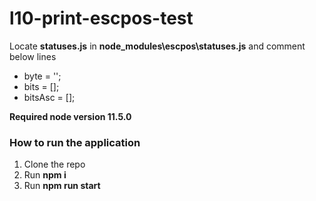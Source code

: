 # l10-print-escpos-test

Locate **statuses.js** in **node_modules\escpos\statuses.js** and comment below lines
* byte = '';
* bits = [];
* bitsAsc = [];

**Required node version 11.5.0**

### How to run the application
1. Clone the repo
1. Run **npm i**
1. Run **npm run start**